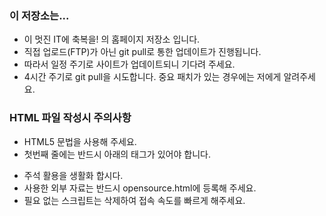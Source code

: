 ### 이 저장소는...

- 이 멋진 IT에 축복을! 의 홈페이지 저장소 입니다.
- 직접 업로드(FTP)가 아닌 git pull로 통한 업데이트가 진행됩니다.
- 따라서 일정 주기로 사이트가 업데이트되니 기다려 주세요.
- 4시간 주기로 git pull을 시도합니다. 중요 패치가 있는 경우에는 저에게 알려주세요.

### HTML 파일 작성시 주의사항
- HTML5 문법을 사용해 주세요.
- 첫번째 줄에는 반드시 아래의 태그가 있어야 합니다.
> <!DOCTYPE html>
- 주석 활용을 생활화 합시다.
- 사용한 외부 자료는 반드시 opensource.html에 등록해 주세요.
- 필요 없는 스크립트는 삭제하여 접속 속도를 빠르게 해주세요.